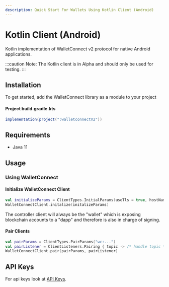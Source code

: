 ```yaml
---
description: Quick Start For Wallets Using Kotlin Client (Android)
---
```


# Kotlin Client (Android)

Kotlin implementation of WalletConnect v2 protocol for native Android applications.

:::caution
Note: The Kotlin client is in Alpha and should only be used for testing.
:::

## Installation

To get started, add the WalletConnect library as a module to your project

#### Project build.gradle.kts
```gradle
implementation(project(":walletconnectV2"))
```

## Requirements
* Java 11

## Usage
### Using WalletConnect

#### Initialize WalletConnect Client
```kotlin
val initializeParams = ClientTypes.InitialParams(useTls = true, hostName = "relay.walletconnect.org", apiKey = "sample key", isController = true)
WalletConnectClient.initalize(initalizeParams)
```
The controller client will always be the "wallet" which is exposing blockchain accounts to a "dapp" and therefore is also in charge of signing.

#### Pair Clients
```kotlin
val pairParams = ClientTypes.PairParams("wc:...")
val pairListener = ClientListeners.Pairing { topic -> /* handle topic */ }
WalletConnectClient.pair(pairParams, pairListener)
```

## API Keys

For api keys look at [API Keys](../../api/api-keys.md).
